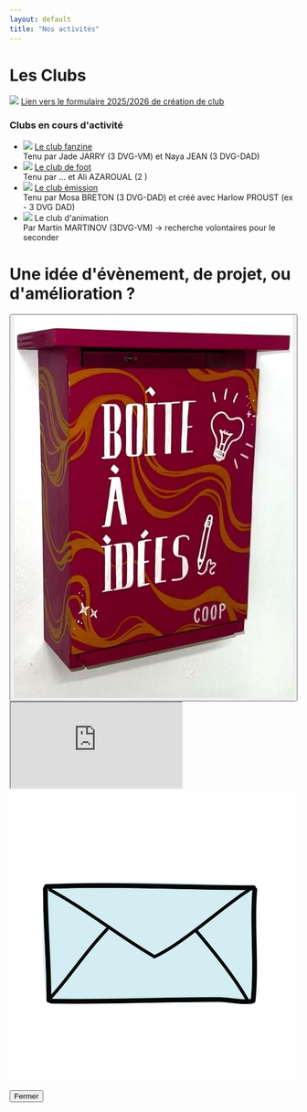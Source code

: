 ```yaml
---
layout: default
title: "Nos activités"
---
```



# Les Clubs
<p><img class="glitters" src="https://media.tenor.com/xQKnWkukw9YAAAAi/brilho-shine.gif"> <a href="https://docs.google.com/forms/d/e/1FAIpQLSfdvX5rUUFXTu2i3cXDn03kfKD2BA0PLlPZJr6gO7AaRMh9zA/viewform?usp=dialog">Lien vers le formulaire 2025/2026 de création de club</a></p>

### Clubs en cours d'activité
<ul id="clubs-existants">
    <li><img class="glitters" src="https://media.tenor.com/xQKnWkukw9YAAAAi/brilho-shine.gif"> <a href="https://www.instagram.com/fanzizine/">Le club fanzine</a><br>
    Tenu par Jade JARRY (3 DVG-VM) et Naya JEAN (3 DVG-DAD)</li>
    <li><img class="glitters" src="https://media.tenor.com/xQKnWkukw9YAAAAi/brilho-shine.gif"> <a href="https://www.instagram.com/orlinzoofc/">Le club de foot</a><br>
    Tenu par ... et Ali AZAROUAL (2 )</li>
    <li><img class="glitters" src="https://media.tenor.com/xQKnWkukw9YAAAAi/brilho-shine.gif"> <a href="https://www.instagram.com/esaderange_twitch/">Le club émission</a><br>
    Tenu par Mosa BRETON (3 DVG-DAD) et créé avec Harlow PROUST (ex - 3 DVG DAD)</li>
    <li><img class="glitters" src="https://media.tenor.com/xQKnWkukw9YAAAAi/brilho-shine.gif"> Le club d'animation<br>
    Par Martin MARTINOV (3DVG-VM) -> recherche volontaires pour le seconder</li>
</ul>

# Une idée d'évènement, de projet, ou d'amélioration ?

<div class="mailbox-container">
    <!-- bouton avec image -->
    <button type="button" id="boite-a-idees">
        <img src="assets/images/equipe-et-planning/boite-a-idees.jpg" alt="Boîte à idées">
    </button>
    <!-- formulaire Google -->
    <iframe id="boite-a-idees__form" 
            src="https://docs.google.com/forms/d/e/1FAIpQLSeZC4b_vnbj5EnmH5EZkU8m4ZFO-NQGuxjY5On60DOWZQRaXg/viewform?embedded=true">
    </iframe>
    <img id="enveloppe-img" src="assets/images/equipe-et-planning/enveloppe.webp" alt="Enveloppe">
</div>

<br>
<button type="button" id="fermer-form">Fermer</button>

<script>
    const bouton = document.getElementById("boite-a-idees");
    const form = document.getElementById("boite-a-idees__form");
    const fermer = document.getElementById("fermer-form");
    const enveloppe = document.getElementById("enveloppe-img");

    bouton.addEventListener("click", () => {
      form.classList.add("active");
      fermer.style.display = "inline-block";
    });

    fermer.addEventListener("click", () => {
      form.classList.remove("active");
      fermer.style.display = "none";

      // lancer animation enveloppe
      enveloppe.classList.add("active");

      // remettre à zéro après animation
      enveloppe.addEventListener("animationend", () => {
        enveloppe.classList.remove("active");
      }, { once: true });
    });
</script>

